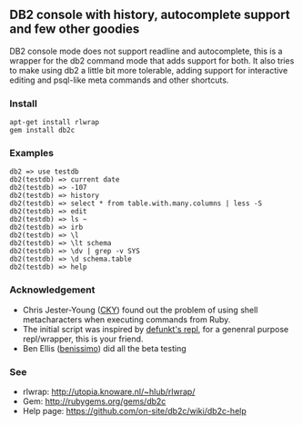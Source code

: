## DB2 console with history, autocomplete support and few other goodies

DB2 console mode does not support readline and autocomplete, this is a wrapper for the db2 command mode that adds support for both.
It also tries to make using db2 a little bit more tolerable, adding support for interactive editing and psql-like meta commands and other shortcuts.

### Install

```
apt-get install rlwrap
gem install db2c
```

### Examples

```
db2 => use testdb
db2(testdb) => current date
db2(testdb) => -107
db2(testdb) => history
db2(testdb) => select * from table.with.many.columns | less -S
db2(testdb) => edit
db2(testdb) => ls ~
db2(testdb) => irb
db2(testdb) => \l
db2(testdb) => \lt schema
db2(testdb) => \dv | grep -v SYS
db2(testdb) => \d schema.table
db2(testdb) => help
```

### Acknowledgement

* Chris Jester-Young ([CKY][0]) found out the problem of using shell metacharacters when executing commands from Ruby.
* The initial script was inspired by [defunkt's repl][1], for a genenral purpose repl/wrapper, this is your friend.
* Ben Ellis ([benissimo][2]) did all the beta testing

### See

* rlwrap: <http://utopia.knoware.nl/~hlub/rlwrap/>
* Gem: <http://rubygems.org/gems/db2c>
* Help page: <https://github.com/on-site/db2c/wiki/db2c-help>

[0]: https://github.com/cky
[1]: https://github.com/defunkt/repl
[2]: https://github.com/benissimo
